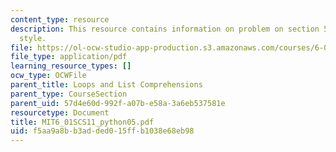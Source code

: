 ```yaml
---
content_type: resource
description: This resource contains information on problem on section 5, function
  style.
file: https://ol-ocw-studio-app-production.s3.amazonaws.com/courses/6-01sc-introduction-to-electrical-engineering-and-computer-science-i-spring-2011/f5aa9a8bb3added015ffb1038e68eb98_MIT6_01SCS11_python05.pdf
file_type: application/pdf
learning_resource_types: []
ocw_type: OCWFile
parent_title: Loops and List Comprehensions
parent_type: CourseSection
parent_uid: 57d4e60d-992f-a07b-e58a-3a6eb537581e
resourcetype: Document
title: MIT6_01SCS11_python05.pdf
uid: f5aa9a8b-b3ad-ded0-15ff-b1038e68eb98
---
```

